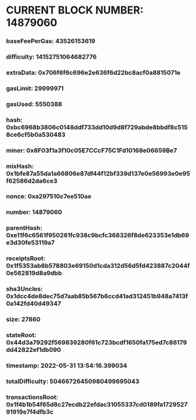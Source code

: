 # CURRENT BLOCK NUMBER: 14879060

### baseFeePerGas: 43526153619
### difficulty: 14152751064682776
### extraData: 0x706f6f6c696e2e636f6d22bc8acf0a8815071e
### gasLimit: 29999971
### gasUsed: 5550388
### hash: 0xbc6968b3806c0148ddf733dd10d9d8f729abde8bbdf8c5158ce6cf5b0a530483
### miner: 0x8F03f1a3f10c05E7CCcF75C1Fd10168e06659Be7
### mixHash: 0x1bfe87a55da1a66806e87df44f12bf339d137e0e56993e0e95f62586d2da6ce3
### nonce: 0xa297510c7ee510ae
### number: 14879060
### parentHash: 0xe11f6c6561f950261fc938c9bcfc368326f8de623353e1db69e3d30fe53119a7
### receiptsRoot: 0x1f5353ab8b578803e69150d1cda312d56d5fd423887c2044f0e562819d8a9dbb
### sha3Uncles: 0x1dcc4de8dec75d7aab85b567b6ccd41ad312451b948a7413f0a142fd40d49347
### size: 27860
### stateRoot: 0x44d3a79292f569839280f61c723bcdf1650fa175ed7c86179dd42822ef1db090
### timestamp: 2022-05-31 13:54:16.399034
### totalDifficulty: 50466726450980499695043
### transactionsRoot: 0x1f4b1b54f65d8c27ecdb22efdac31055337cd0189fa172952791919e7f4dfb3c
